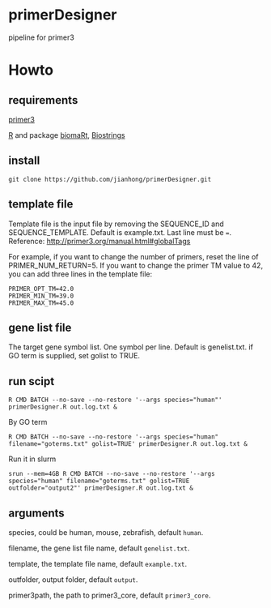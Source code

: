 # primerDesigner
pipeline for primer3

# Howto

## requirements

 [primer3](http://primer3.org/manual.html#installLinux)
 
 [R](https://www.r-project.org/) and package [biomaRt](https://bioconductor.org/packages/release/bioc/html/biomaRt.html), [Biostrings](https://bioconductor.org/packages/release/bioc/html/Biostrings.html)

## install

```
git clone https://github.com/jianhong/primerDesigner.git
```

## template file

Template file is the input file by removing the SEQUENCE_ID and SEQUENCE_TEMPLATE. Default is example.txt.
Last line must be `=`. Reference: http://primer3.org/manual.html#globalTags

For example, if you want to change the number of primers, reset the line of PRIMER_NUM_RETURN=5.
If you want to change the primer TM value to 42, you can add three lines in the template file:
```
PRIMER_OPT_TM=42.0
PRIMER_MIN_TM=39.0
PRIMER_MAX_TM=45.0
```

## gene list file

The target gene symbol list. One symbol per line. Default is genelist.txt.
if GO term is supplied, set golist to TRUE.

## run scipt

```
R CMD BATCH --no-save --no-restore '--args species="human"' primerDesigner.R out.log.txt &
```

By GO term
```
R CMD BATCH --no-save --no-restore '--args species="human" filename="goterms.txt" golist=TRUE' primerDesigner.R out.log.txt &
```

Run it in slurm
```
srun --mem=4GB R CMD BATCH --no-save --no-restore '--args species="human" filename="goterms.txt" golist=TRUE outfolder="output2"' primerDesigner.R out.log.txt &
```

## arguments

species, could be human, mouse, zebrafish, default `human`.

filename, the gene list file name, default `genelist.txt`.

template, the template file name, default `example.txt`.

outfolder, output folder, default `output`.

primer3path, the path to primer3_core, default `primer3_core`.
